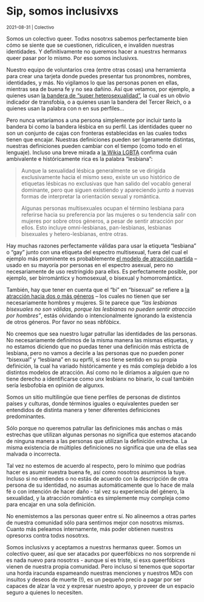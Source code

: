 # Sip, somos inclusivxs

<small>2021-08-31 | Colectivo</small>

Somos un colectivo queer. Todxs nosotrxs sabemos perfectamente bien cómo se siente que se cuestionen, ridiculicen,
e invaliden nuestras identidades. Y definitivamente no queremos hacer a nuestrxs hermanxs queer pasar por lo mismo.
Por eso somos inclusivxs.

Nuestro equipo de voluntarios crea (entre otras cosas) una herramienta para crear una tarjeta
donde puedes presentar tus pronombres, nombres, identidades, y más. No vigilamos lo que las personas ponen en ellas,
mientras sea de buena fe y no sea dañino. Así que vetamos, por ejemplo, a quienes usan
[la bandera de “super heterosexualidad”](https://web.archive.org/web/20210513171753/https://lgbta.wikia.org/wiki/Super_Straight),
la cual es un obvio indicador de transfobia, o a quienes usan la bandera del Tercer Reich,
o a quienes usan la palabra con n en sus perfiles…

Pero nunca vetaríamos a una persona simplemente por incluir tanto la bandera bi como la bandera
lésbica en su perfil. Las identidades queer no son un conjunto de cajas con fronteras establecidas
en las cuales todxs tienen que encajar. Nuestras definiciones pueden ser ligeramente distintas,
nuestras definiciones pueden cambiar con el tiempo (como todo en el lenguaje). Incluso una breve mirada
a [la Wikia LGBTA](https://lgbt.fandom.com/es/wiki/Lesbianismo) confirma cuán ambivalente e históricamente rica es la palabra “lesbiana”:

> Aunque la sexualidad lésbica generalmente se ve dirigida exclusivamente hacia el mismo sexo,
> existe un uso histórico de etiquetas lésbicas no exclusivas que han salido del vocablo general dominante,
> pero que siguen existiendo y apareciendo junto a nuevas formas de interpretar la orientación sexual y romántica.
>
> Algunas personas multisexuales ocupan el término lesbiana para referirse hacia su preferencia por las mujeres
> o su tendencia salir con mujeres por sobre otros géneros, a pesar de sentir atracción por ellos.
> Esto incluye omni-lesbianas, pan-lesbianas, lesbianas bisexuales y hetero-lesbianas, entre otras.

Hay muchas razones perfectamente válidas para usar la etiqueta “lesbiana” o “gay” junto con una etiqueta del espectro multisexual,
fuera del cual el ejemplo más prominente es probablemente [el modelo de atracción partida](https://asexualidad.carrd.co/#page5) – 
usado en su mayoría por personas en el espectro asexual, pero no necesariamente de uso restringido para ellxs.
Es perfectamente posible, por ejemplo, ser birrománticx y homosexual, o bisexual y homorrománticx.

También, hay que tener en cuenta que el “bi” en “bisexual” se refiere a [la atracción hacia dos o más géneros](https://lgbt.fandom.com/es/wiki/Bisexualidad) –
los cuales no tienen que ser necesariamente hombres y mujeres. Si te parece que _“las lesbianas bisexuales no son válidas,
porque las lesbianas no pueden sentir atracción por hombres”_, estás olvidando o intencionalmente ignorando la existencia de otros géneros.
Por favor no seas nbfóbicx.

No creemos que sea nuestro lugar patrullar las identidades de las personas. 
No necesariamente definimos de la misma manera las mismas etiquetas, 
y no estamos diciendo que no puedas tener una definición más estricta de lesbiana, 
pero no vamos a decirle a las personas que no pueden poner “bisexual” y “lesbiana” en su eprfil, 
si eso tiene sentido en su propia definición, la cual ha variado históricamente y es más compleja debido
a los distintos modelos de atracción. Así como no le diríamos a alguien que no tiene derecho a identificarse
como unx lesbianx no binarix, lo cual también sería lesbofobia en opinión de algunxs.

Somos un sitio multilingüe que tiene perfiles de personas de distintos países y culturas, donde términos iguales o
equivalentes pueden ser entendidos de distinta manera y tener diferentes definiciones predominantes.

Sólo porque no queremos patrullar las definiciones más anchas o más estrechas que utilizan algunas personas no significa
que estemos atacando de ninguna manera a las personas que utilizan la definición estrecha. La misma existencia
de múltiples definiciones no significa que una de ellas sea malvada o incorrecta.

Tal vez no estemos de acuerdo al respecto, pero lo mínimo que podrías hacer es asumir nuestra buena fe, así como
nosotros asumimos la tuye. Incluso si no entiendes o no estás de acuerdo con la descripción de otra persona de su identidad,
no asumas automáticamente que lo hace de mala fé o con intención de hacer daño - tal vez su experiencia del género,
la sexualidad, y la atracción romántica es simplemente muy compleja como para encajar en una sola definición.

No enemistemos a las personas queer entre sí. No alineemos a otras partes de nuestra comunidad sólo para sentirnos mejor
con nosotrxs mismxs. Cuanto más peleamos internamente, más poder obtienen nuestrxs opresorxs contra todxs nosotrxs.

Somos inclusivxs y aceptamos a nuestrxs hermanxs queer. Somos un colectivo queer, así que ser atacadxs por queerfóbicxs
no nos sorprende ni es nada nuevo para nosotrxs - aunque sí es triste, si esxs queerfóbicxs vienen de nuestra propia comunidad.
Pero incluso si tenemos que soportar una horda iracunda espameando nuestras menciones y nuestros MDs con insultos y deseos de muerte (!),
es un pequeño precio a pagar por ser capaces de alzar la voz y expresar nuestro apoyo, y proveer de un espacio seguro a quienes lo necesiten.
